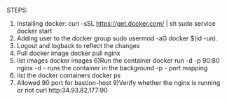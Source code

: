 STEPS:
1) Installing docker:
   curl -sSL https://get.docker.com/ | sh
   sudo service docker start
2) Adding user to the docker group
   sudo usermod -aG docker $(id -un).
3) Logout and logback to reflect the changes
4) Pull docker image
   docker pull nginx
5) list images
   docker images
6)Run the container
  docker run -d -p 90:80 nginx
  -d - runs the container in the background
  -p - port mapping
7) list the docker containers
   docker ps
8) Allowed 90 port for bastion-host
9)Verify whether the nginx is running or not
   curl http:34.93.82.177:90   
